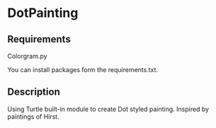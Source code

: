 # DotPainting

## Requirements
Colorgram.py

You can install packages form the requirements.txt.

## Description

Using Turtle built-in module to create Dot styled painting. Inspired by paintings of Hirst.
